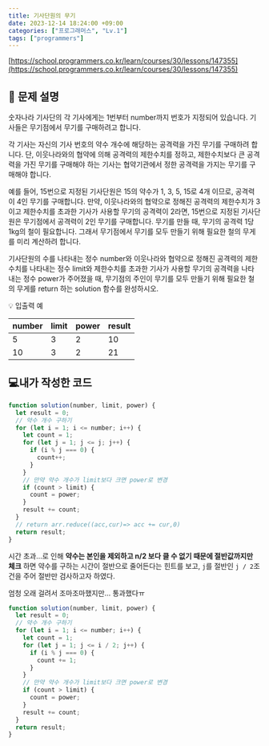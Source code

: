 ```yaml
---
title: 기사단원의 무기
date: 2023-12-14 18:24:00 +09:00
categories: ["프로그래머스", "Lv.1"]
tags: ["programmers"]
---
```


[https://school.programmers.co.kr/learn/courses/30/lessons/147355](https://school.programmers.co.kr/learn/courses/30/lessons/147355)

## 📔 문제 설명

숫자나라 기사단의 각 기사에게는 1번부터 number까지 번호가 지정되어 있습니다. 기사들은 무기점에서 무기를 구매하려고 합니다.

각 기사는 자신의 기사 번호의 약수 개수에 해당하는 공격력을 가진 무기를 구매하려 합니다. 단, 이웃나라와의 협약에 의해 공격력의 제한수치를 정하고, 제한수치보다 큰 공격력을 가진 무기를 구매해야 하는 기사는 협약기관에서 정한 공격력을 가지는 무기를 구매해야 합니다.

예를 들어, 15번으로 지정된 기사단원은 15의 약수가 1, 3, 5, 15로 4개 이므로, 공격력이 4인 무기를 구매합니다. 만약, 이웃나라와의 협약으로 정해진 공격력의 제한수치가 3이고 제한수치를 초과한 기사가 사용할 무기의 공격력이 2라면, 15번으로 지정된 기사단원은 무기점에서 공격력이 2인 무기를 구매합니다. 무기를 만들 때, 무기의 공격력 1당 1kg의 철이 필요합니다. 그래서 무기점에서 무기를 모두 만들기 위해 필요한 철의 무게를 미리 계산하려 합니다.

기사단원의 수를 나타내는 정수 number와 이웃나라와 협약으로 정해진 공격력의 제한수치를 나타내는 정수 limit와 제한수치를 초과한 기사가 사용할 무기의 공격력을 나타내는 정수 power가 주어졌을 때, 무기점의 주인이 무기를 모두 만들기 위해 필요한 철의 무게를 return 하는 solution 함수를 완성하시오.

💡 입출력 예

| number | limit | power | result |
| ------ | ----- | ----- | ------ |
| 5      | 3     | 2     | 10     |
| 10     | 3     | 2     | 21     |

## 💻내가 작성한 코드

```js
function solution(number, limit, power) {
  let result = 0;
  // 약수 개수 구하기
  for (let i = 1; i <= number; i++) {
    let count = 1;
    for (let j = 1; j <= j; j++) {
      if (i % j === 0) {
        count++;
      }
    }
    // 만약 약수 개수가 limit보다 크면 power로 변경
    if (count > limit) {
      count = power;
    }
    result += count;
  }
  // return arr.reduce((acc,cur)=> acc += cur,0)
  return result;
}
```

시간 초과...로 인해 **약수는 본인을 제외하고 n/2 보다 클 수 없기 때문에 절반값까지만 체크** 하면 약수를 구하는 시간이 절반으로 줄어든다는 힌트를 보고, `j`를 절반인 `j / 2`조건을 주어 절반만 검사하고자 하였다.

엄청 오래 걸려서 조마조마했지만... 통과했다ㅠ

```js
function solution(number, limit, power) {
  let result = 0;
  // 약수 개수 구하기
  for (let i = 1; i <= number; i++) {
    let count = 1;
    for (let j = 1; j <= i / 2; j++) {
      if (i % j === 0) {
        count += 1;
      }
    }
    // 만약 약수 개수가 limit보다 크면 power로 변경
    if (count > limit) {
      count = power;
    }
    result += count;
  }
  return result;
}
```
